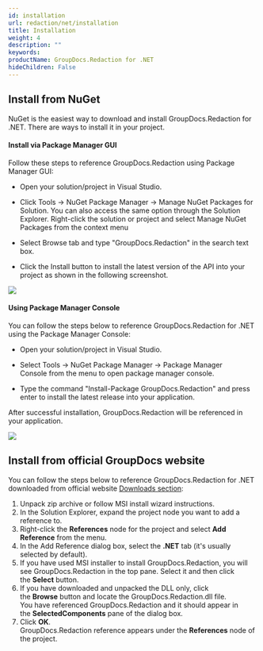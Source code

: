 ```yaml
---
id: installation
url: redaction/net/installation
title: Installation
weight: 4
description: ""
keywords: 
productName: GroupDocs.Redaction for .NET
hideChildren: False
---
```

  

## Install from NuGet

NuGet is the easiest way to download and install GroupDocs.Redaction for .NET. There are ways to install it in your project.

#### Install via Package Manager GUI

Follow these steps to reference GroupDocs.Redaction using Package Manager GUI:

*   Open your solution/project in Visual Studio.
    
*   Click Tools -> NuGet Package Manager -> Manage NuGet Packages for Solution. You can also access the same option through the Solution Explorer. Right-click the solution or project and select Manage NuGet Packages from the context menu
    
*   Select Browse tab and type "GroupDocs.Redaction" in the search text box.
    
*   Click the Install button to install the latest version of the API into your project as shown in the following screenshot.  
      
    

![](redaction-net/images/installation.png)

#### Using Package Manager Console

You can follow the steps below to reference GroupDocs.Redaction for .NET using the Package Manager Console:

*   Open your solution/project in Visual Studio.
    
*   Select Tools -> NuGet Package Manager -> Package Manager Console from the menu to open package manager console.
    
*   Type the command "Install-Package GroupDocs.Redaction" and press enter to install the latest release into your application.
    

After successful installation, GroupDocs.Redaction will be referenced in your application.  
  
![](redaction-net/images/installation_1.png)

## Install from official GroupDocs website

You can follow the steps below to reference GroupDocs.Redaction for .NET downloaded from official website [Downloads section](https://downloads.groupdocs.com/redaction/net):

1.  Unpack zip archive or follow MSI install wizard instructions.
2.  In the Solution Explorer, expand the project node you want to add a reference to.
3.  Right-click the **References** node for the project and select **Add Reference** from the menu.
4.  In the Add Reference dialog box, select the **.NET** tab (it's usually selected by default).
5.  If you have used MSI installer to install GroupDocs.Redaction, you will see GroupDocs.Redaction in the top pane. Select it and then click the **Select** button.
6.  If you have downloaded and unpacked the DLL only, click the **Browse** button and locate the GroupDocs.Redaction.dll file.   
    You have referenced GroupDocs.Redaction and it should appear in the **SelectedComponents** pane of the dialog box.
7.  Click **OK**.   
    GroupDocs.Redaction reference appears under the **References** node of the project.
